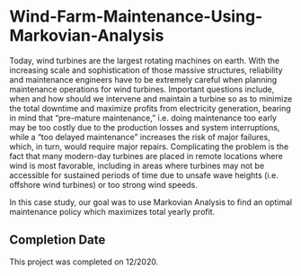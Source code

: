 # Wind-Farm-Maintenance-Using-Markovian-Analysis

Today, wind turbines are the largest rotating machines on earth. With the increasing scale and
sophistication of those massive structures, reliability and maintenance engineers have to be
extremely careful when planning maintenance operations for wind turbines. Important questions
include, when and how should we intervene and maintain a turbine so as to minimize the total
downtime and maximize profits from electricity generation, bearing in mind that “pre-mature
maintenance,” i.e. doing maintenance too early may be too costly due to the production losses
and system interruptions, while a “too delayed maintenance” increases the risk of major failures,
which, in turn, would require major repairs. Complicating the problem is the fact that many
modern-day turbines are placed in remote locations where wind is most favorable, including in
areas where turbines may not be accessible for sustained periods of time due to unsafe wave
heights (i.e. offshore wind turbines) or too strong wind speeds.

In this case study, our goal was to use Markovian Analysis to find an optimal maintenance
policy which maximizes total yearly profit. 

## Completion Date

This project was completed on 12/2020.
